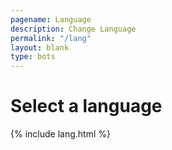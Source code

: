 ```yaml
---
pagename: Language
description: Change Language
permalink: "/lang"
layout: blank
type: bots
---
```


# Select a language
{% include lang.html %}
